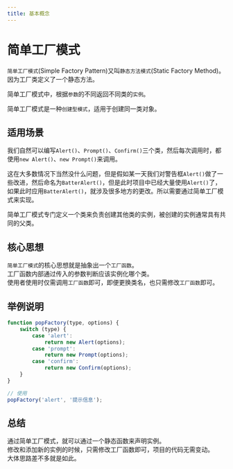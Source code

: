 ```yaml
---
title: 基本概念
---
```


# 简单工厂模式
`简单工厂模式`(Simple Factory Pattern)又叫`静态方法模式`(Static Factory Method)。  
因为工厂类定义了一个静态方法。  

简单工厂模式中，根据`参数`的不同返回不同类的`实例`。   

简单工厂模式是一种`创建型模式`，适用于创建同一类对象。

## 适用场景
我们自然可以编写`Alert()`、`Prompt()`、`Confirm()`三个类，然后每次调用时，都使用`new Alert()`、`new Prompt()`来调用。  

这在大多数情况下当然没什么问题，但是假如某一天我们对警告框`Alert()`做了一些改进，然后命名为`BatterAlert()`，但是此时项目中已经大量使用`Alert()`了，如果此时应用`BatterAlert()`，就涉及很多地方的更改。所以需要通过简单工厂模式来实现。

简单工厂模式专门定义一个类来负责创建其他类的实例，被创建的实例通常具有共同的父类。  

## 核心思想
`简单工厂模式`的核心思想就是抽象出一个`工厂函数`。  
工厂函数内部通过传入的参数判断应该实例化哪个类。  
使用者使用时仅需调用`工厂函数`即可，即便更换类名，也只需修改`工厂函数`即可。

## 举例说明
```js
function popFactory(type, options) {
    switch (type) {
        case 'alert':
            return new Alert(options);
        case 'prompt':
            return new Prompt(options);
        case 'confirm':
            return new Confirm(options);
    }
}

// 使用
popFactory('alert', '提示信息');
```

## 总结
通过简单工厂模式，就可以通过一个静态函数来声明实例。  
修改和添加新的实例的时候，只需修改工厂函数即可，项目的代码无需变动。  
大体思路差不多就是如此。